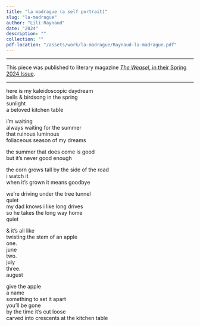 ```yaml
---
title: "la madrague (a self portrait)"
slug: "la-madrague"
author: "Lili Raynaud"
date: "2024"
description: ""
collection: ""
pdf-location: "/assets/work/la-madrague/Raynaud-la-madrague.pdf"
---
```


---

This piece was published to literary magazine [*The Weasel*, in their Spring 2024 Issue](https://files.cargocollective.com/c2088190/SPRING2024_final_digital.pdf).

---

here is my kaleidoscopic daydream  
bells & birdsong in the spring  
sunlight  
a beloved kitchen table

i’m waiting  
always waiting for the summer  
that ruinous luminous  
foliaceous season of my dreams

the summer that does come is good  
but it’s never good enough

the corn grows tall by the side of the road  
i watch it  
when it’s grown it means goodbye

we’re driving under the tree tunnel  
quiet  
my dad knows i like long drives  
so he takes the long way home  
quiet

& it’s all like  
twisting the stem of an apple  
one.  
june  
two.  
july  
three.  
august

give the apple  
a name  
something to set it apart  
you’ll be gone  
by the time it’s cut loose  
carved into crescents at the kitchen table
